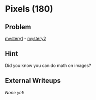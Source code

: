 # Pixels (180)

## Problem

[mystery1](files/mystery1.png) - [mystery2](files/mystery2.png)

## Hint

Did you know you can do math on images?

## External Writeups

*None yet!*